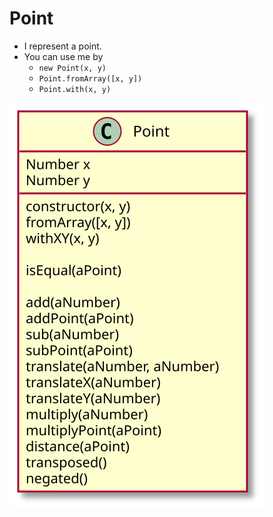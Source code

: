 # Point
- I represent a point.
- You can use me by 
    - `new Point(x, y)`
    - `Point.fromArray([x, y])`
    - `Point.with(x, y)`

![Class Diagram](./uml/Point.svg)